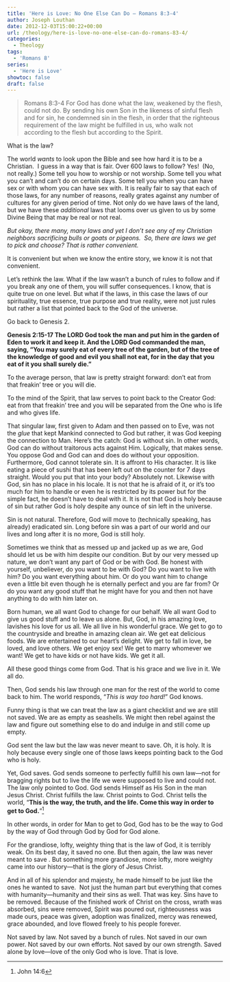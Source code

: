 ```yaml
---
title: 'Here is Love: No One Else Can Do – Romans 8:3-4'
author: Joseph Louthan
date: 2012-12-03T15:00:22+00:00
url: /theology/here-is-love-no-one-else-can-do-romans-83-4/
categories:
  - Theology
tags:
  - 'Romans 8'
series:
  - 'Here is Love'
showtoc: false
draft: false
---
```

> Romans 8:3-4 For God has done what the law, weakened by the flesh, could not do. By sending his own Son in the likeness of sinful flesh and for sin, he condemned sin in the flesh, in order that the righteous requirement of the law might be fulfilled in us, who walk not according to the flesh but according to the Spirit.

What is the law?

The world _wants_ to look upon the Bible and see how hard it is to be a Christian.  I guess in a way that is fair. Over 600 laws to follow? Yes!  (No, not really.) Some tell you how to worship or not worship. Some tell you what you can’t and can’t do on certain days. Some tell you when you can have sex or with whom you can have sex with. It is really fair to say that each of those laws, for any number of reasons, really grates against any number of cultures for any given period of time. Not only do we have laws of the land, but we have these _additional_ laws that looms over us given to us by some Divine Being that may be real or not real.

_But okay, there many, many laws and yet I don’t see any of my Christian neighbors sacrificing bulls or goats or pigeons.  So, there are laws we get to pick and choose? That is rather convenient._

It is convenient but when we know the entire story, we know it is not that convenient.

Let’s rethink the law. What if the law wasn’t a bunch of rules to follow and if you break any one of them, you will suffer consequences. I know, that is quite true on one level. But what if the laws, in this case the laws of our spirituality, true essence, true purpose and true reality, were not just rules but rather a list that pointed back to the God of the universe.

Go back to Genesis 2.

**Genesis 2:15-17 The LORD God took the man and put him in the garden of Eden to work it and keep it. And the LORD God commanded the man, saying, “You may surely eat of every tree of the garden, but of the tree of the knowledge of good and evil you shall not eat, for in the day that you eat of it you shall surely die.”**

To the average person, that law is pretty straight forward: don’t eat from that freakin’ tree or you will die.

To the mind of the Spirit, that law serves to point back to the Creator God: eat from that freakin’ tree and you will be separated from the One who is life and who gives life.

That singular law, first given to Adam and then passed on to Eve, was not the _glue_ that kept Mankind connected to God but rather, it was God keeping the connection to Man. Here’s the catch: God is without sin. In other words, God can do without traitorous acts against Him. Logically, that makes sense. You oppose God and God can and does do without your opposition. Furthermore, God cannot tolerate sin. It is affront to His character. It is like eating a piece of sushi that has been left out on the counter for 7 days straight. Would you put that into your body? Absolutely not. Likewise with God, sin has no place in his locale. It is not that he is afraid of it, or it’s too much for him to handle or even he is restricted by its power but for the simple fact, he doesn’t have to deal with it. It is not that God is holy because of sin but rather God is holy despite any ounce of sin left in the universe.

Sin is not natural. Therefore, God will move to (technically speaking, has already) eradicated sin. Long before sin was a part of our world and our lives and long after it is no more, God is still holy.

Sometimes we think that as messed up and jacked up as we are, God should let us be with him despite our condition. But by our very messed up nature, we don’t want any part of God or be with God. Be honest with yourself, unbeliever, do you want to be with God? Do you want to live with him? Do you want everything about him. Or do you want him to change even a little bit even though he is eternally perfect and you are far from? Or do you want any good stuff that he might have for you and then not have anything to do with him later on.

Born human, we all want God to change for our behalf. We all want God to give us good stuff and to leave us alone. But, God, in his amazing love, lavishes his love for us all. We all live in his wonderful grace. We get to go to the countryside and breathe in amazing clean air. We get eat delicious foods. We are entertained to our heart’s delight. We get to fall in love, be loved, and love others. We get enjoy sex! We get to marry whomever we want! We get to have kids or not have kids. We get it all.

All these good things come from God. That is his grace and we live in it. We all do.

Then, God sends his law through one man for the rest of the world to come back to him. The world responds, “_This is way too hard!_” God knows.

Funny thing is that we can treat the law as a giant checklist and we are still not saved. We are as empty as seashells. We might then rebel against the law and figure out something else to do and indulge in and still come up empty.

God sent the law but the law was never meant to save. Oh, it is holy. It is holy because every single one of those laws keeps pointing back to the God who is holy.

Yet, God saves. God sends someone to perfectly fulfill his own law—not for bragging rights but to live the life we were supposed to live and could not. The law only pointed to God. God sends Himself as His Son in the man Jesus Christ. Christ fulfills the law. Christ points to God. Christ tells the world, “**This is the way, the truth, and the life. Come this way in order to get to God.**”[^2]

In other words, in order for Man to get to God, God has to be the way to God by the way of God through God by God for God alone.

For the grandiose, lofty, weighty thing that is the law of God, it is terribly weak. On its best day, it saved no one. But then again, the law was never meant to save . But something more grandiose, more lofty, more weighty came into our history—that is the glory of Jesus Christ.

And in all of his splendor and majesty, he made himself to be just like the ones he wanted to save.  Not just the human part but everything that comes with humanity—humanity and their sins as well. That was key. Sins have to be removed. Because of the finished work of Christ on the cross, wrath was absorbed, sins were removed, Spirit was poured out, righteousness was made ours, peace was given, adoption was finalized, mercy was renewed, grace abounded, and love flowed freely to his people forever.

Not saved by law. Not saved by a bunch of rules. Not saved in our own power. Not saved by our own efforts. Not saved by our own strength. Saved alone by love—love of the only God who is love. That is love.

[^2]: John 14:6